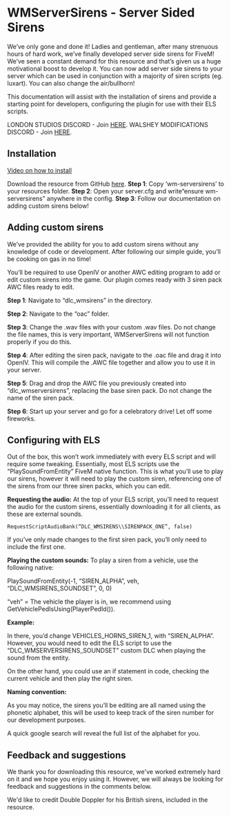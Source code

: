 
# WMServerSirens - Server Sided Sirens

We’ve only gone and done it! Ladies and gentleman, after many strenuous hours of hard work, we’ve finally developed server side sirens for FiveM! We’ve seen a constant demand for this resource and that’s given us a huge motivational boost to develop it. You can now add server side sirens to your server which can be used in conjunction with a majority of siren scripts (eg. luxart). You can also change the air/bullhorn!

This documentation will assist with the installation of sirens and provide a starting point for developers, configuring the plugin for use with their ELS scripts.

LONDON STUDIOS DISCORD - Join [HERE](https://discord.gg/F2zmUTD).
WALSHEY MODIFICATIONS DISCORD - Join [HERE](https://discord.gg/uVuW5Am).

## Installation

[Video on how to install](https://youtu.be/ZgZT_TuMdbU "How to install Server Sided Sirens for FiveM")

Download the resource from GitHub [here](https://github.com/Walsheyy/WMServerSirens).
**Step 1**: Copy ‘wm-serversirens’ to your resources folder.
**Step 2**: Open your server.cfg and write“ensure wm-serversirens” anywhere in the config.
**Step 3**: Follow our documentation on adding custom sirens below!
  
## Adding custom sirens
We’ve provided the ability for you to add custom sirens without any knowledge of code or development. After following our simple guide, you’ll be cooking on gas in no time!

You’ll be required to use OpenIV or another AWC editing program to add or edit custom sirens into the game. Our plugin comes ready with 3 siren pack AWC files ready to edit.

**Step 1**: Navigate to “dlc_wmsirens” in the directory.

**Step 2**: Navigate to the “oac” folder.

**Step 3**: Change the .wav files with your custom .wav files. Do not change the file names, this is very important, WMServerSirens will not function properly if you do this.

**Step 4**: After editing the siren pack, navigate to the .oac file and drag it into OpenIV. This will compile the .AWC file together and allow you to use it in your server.

**Step 5**: Drag and drop the AWC file you previously created into “dlc_wmserversirens”, replacing the base siren pack. Do not change the name of the siren pack.

**Step 6**: Start up your server and go for a celebratory drive! Let off some fireworks.

## **Configuring with ELS**
Out of the box, this won’t work immediately with every ELS script and will require some tweaking. Essentially, most ELS scripts use the “PlaySoundFromEntity” FiveM native function. This is what you’ll use to play our sirens, however it will need to play the custom siren, referencing one of the sirens from our three siren packs, which you can edit.

**Requesting the audio:**
At the top of your ELS script, you’ll need to request the audio for the custom sirens, essentially downloading it for all clients, as these are external sounds.

    RequestScriptAudioBank(“DLC_WMSIRENS\\SIRENPACK_ONE”, false)

If you’ve only made changes to the first siren pack, you’ll only need to include the first one.

**Playing the custom sounds:**
To play a siren from a vehicle, use the following native:

PlaySoundFromEntity(-1, “SIREN_ALPHA”, veh, “DLC_WMSIRENS_SOUNDSET”, 0, 0)

“veh” = The vehicle the player is in, we recommend using GetVehiclePedIsUsing(PlayerPedId()).

**Example:**

<ManTone1 AllowUse="true" AudioString="VEHICLES_HORNS_SIREN_1" />

In there, you’d change VEHICLES_HORNS_SIREN_1, with “SIREN_ALPHA”. However, you would need to edit the ELS script to use the “DLC_WMSERVERSIRENS_SOUNDSET”  custom DLC when playing the sound from the entity.

On the other hand, you could use an if statement in code, checking the current vehicle and then play the right siren.

**Naming convention:**

As you may notice, the sirens you’ll be editing are all named using the phonetic alphabet, this will be used to keep track of the siren number for our development purposes.

A quick google search will reveal the full list of the alphabet for you.

## Feedback and suggestions
We thank you for downloading this resource, we've worked extremely hard on it and we hope you enjoy using it. However, we will always be looking for feedback and suggestions in the comments below.

We'd like to credit Double Doppler for his British sirens, included in the resource.
